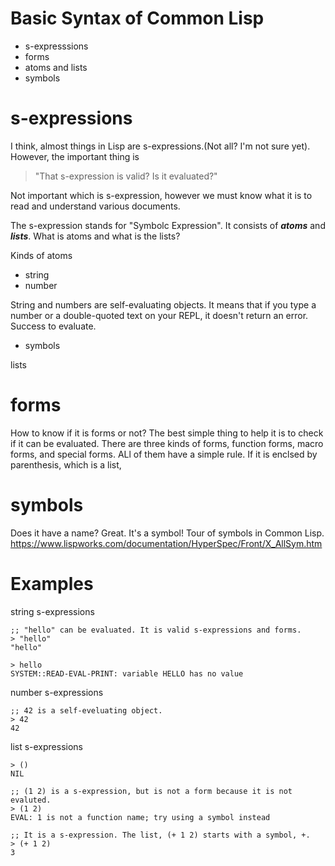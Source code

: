 # Basic Syntax of Common Lisp
- s-expresssions
- forms
- atoms and lists
- symbols

# s-expressions
I think, almost things in Lisp are s-expressions.(Not all? I'm not sure yet). However, the important thing is 

> "That s-expression is valid? Is it evaluated?"

Not important which is s-expression, however we must know what it is to read and understand various documents.

The s-expression stands for "Symbolc Expression". It consists of ***atoms*** and ***lists***.
What is atoms and what is the lists? 

Kinds of atoms
- string
- number

String and numbers are self-evaluating objects. It means that if you type a number or a double-quoted text on your REPL, it doesn't return an error. Success to evaluate.

- symbols


lists

# forms
How to know if it is forms or not? The best simple thing to help it is to check if it can be evaluated.
There are three kinds of forms, function forms, macro forms, and special forms.
ALl of them have a simple rule. If it is enclsed by parenthesis, which is a list, 

# symbols
Does it have a name? Great. It's a symbol!
Tour of symbols in Common Lisp.
https://www.lispworks.com/documentation/HyperSpec/Front/X_AllSym.htm

# Examples

string s-expressions

    ;; "hello" can be evaluated. It is valid s-expressions and forms.
    > "hello"
    "hello"

    > hello
    SYSTEM::READ-EVAL-PRINT: variable HELLO has no value


number s-expressions

    ;; 42 is a self-eveluating object.
    > 42
    42

list s-expressions

    > ()
    NIL

    ;; (1 2) is a s-expression, but is not a form because it is not evaluted.
    > (1 2)
    EVAL: 1 is not a function name; try using a symbol instead

    ;; It is a s-expression. The list, (+ 1 2) starts with a symbol, +.
    > (+ 1 2)
    3